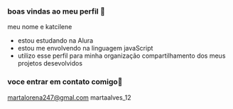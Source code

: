 ### boas vindas ao meu perfil 🍮

meu nome e katcilene

- estou estudando na Alura
- estou me envolvendo na linguagem javaScript
- utilizo esse perfil para minha organização compartilhamento dos meus projetos desevolvidos

### voce entrar em contato comigo📧

martalorena247@gmal.com
martaalves_12
